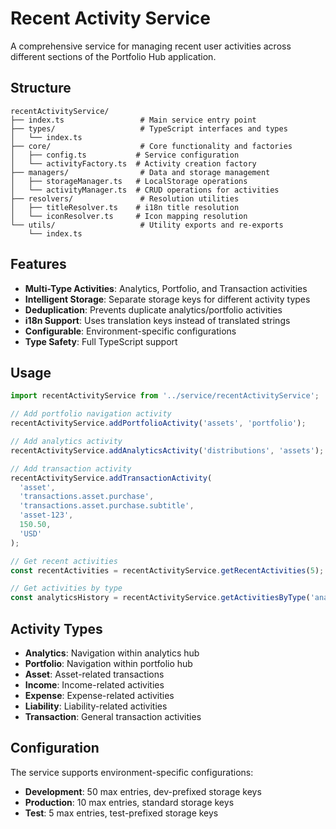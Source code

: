 # Recent Activity Service

A comprehensive service for managing recent user activities across different sections of the Portfolio Hub application.

## Structure

```
recentActivityService/
├── index.ts                 # Main service entry point
├── types/                   # TypeScript interfaces and types
│   └── index.ts            
├── core/                    # Core functionality and factories
│   ├── config.ts           # Service configuration
│   └── activityFactory.ts  # Activity creation factory
├── managers/                # Data and storage management
│   ├── storageManager.ts   # LocalStorage operations
│   └── activityManager.ts  # CRUD operations for activities
├── resolvers/               # Resolution utilities
│   ├── titleResolver.ts    # i18n title resolution
│   └── iconResolver.ts     # Icon mapping resolution
└── utils/                   # Utility exports and re-exports
    └── index.ts            

```

## Features

- **Multi-Type Activities**: Analytics, Portfolio, and Transaction activities
- **Intelligent Storage**: Separate storage keys for different activity types
- **Deduplication**: Prevents duplicate analytics/portfolio activities
- **i18n Support**: Uses translation keys instead of translated strings
- **Configurable**: Environment-specific configurations
- **Type Safety**: Full TypeScript support

## Usage

```typescript
import recentActivityService from '../service/recentActivityService';

// Add portfolio navigation activity
recentActivityService.addPortfolioActivity('assets', 'portfolio');

// Add analytics activity
recentActivityService.addAnalyticsActivity('distributions', 'assets');

// Add transaction activity
recentActivityService.addTransactionActivity(
  'asset', 
  'transactions.asset.purchase', 
  'transactions.asset.purchase.subtitle', 
  'asset-123', 
  150.50, 
  'USD'
);

// Get recent activities
const recentActivities = recentActivityService.getRecentActivities(5);

// Get activities by type
const analyticsHistory = recentActivityService.getActivitiesByType('analytics', 3);
```

## Activity Types

- **Analytics**: Navigation within analytics hub
- **Portfolio**: Navigation within portfolio hub  
- **Asset**: Asset-related transactions
- **Income**: Income-related activities
- **Expense**: Expense-related activities
- **Liability**: Liability-related activities
- **Transaction**: General transaction activities

## Configuration

The service supports environment-specific configurations:

- **Development**: 50 max entries, dev-prefixed storage keys
- **Production**: 10 max entries, standard storage keys
- **Test**: 5 max entries, test-prefixed storage keys
